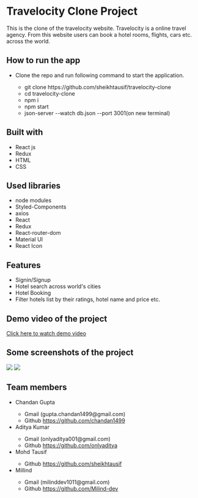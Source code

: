 # Travelocity Clone Project
This is the clone of the travelocity website. Travelocity is a online travel agency. From this website users can book a hotel rooms, flights, cars etc. across the world.

## How to run the app
<ul>
  <li>Clone the repo and run following command to start the application.</li>
  <ul>
    <li>git clone https://github.com/sheikhtausif/travelocity-clone</li>
    <li>cd travelocity-clone</li>
    <li>npm i</li>
    <li>npm start</li>
    <li>json-server --watch db.json --port 3001(on new terminal)</li>
  </ul>
</ul>

## Built with
<ul>
  <li>React js</li>
  <li>Redux</li>
  <li>HTML</li>
  <li>CSS</li>
</ul>

## Used libraries
<ul>
  <li>node modules</li>
  <li>Styled-Components</li>
  <li>axios</li>
  <li>React</li>
  <li>Redux</li>
  <li>React-router-dom</li>
  <li>Material UI</li>
  <li>React Icon</li>
</ul>

## Features
<ul>
  <li>Signin/Signup</li>
  <li>Hotel search across world's cities</li>
  <li>Hotel Booking</li>
  <li>Filter hotels list by their ratings, hotel name and price etc.</li>
</ul>


## Demo video of the project
  <a href="https://drive.google.com/file/d/19y80aIQ5vILaLQNsjLNZPbzLdnRvDyua/view?usp=sharing">Click here to watch demo video</a>
  
## Some screenshots of the project
<img src="./Screenshots/Home1" />
<img src="./Screenshots/Home2" />

## Team members
<ul>
  <li>Chandan Gupta</li>
    <ul>
      <li>Gmail (gupta.chandan1499@gmail.com)</li>
      <li>Github <a href="https://github.com/chandan1499">https://github.com/chandan1499</a></li>
    </ul>
  <li>Aditya Kumar</li>
    <ul>
      <li>Gmail (onlyaditya001@gmail.com)</li>
      <li>Github <a href="https://github.com/onlyaditya">https://github.com/onlyaditya</a></li>
    </ul>
  <li>Mohd Tausif</li>
    <ul>
      <li>Github <a href="https://github.com/sheikhtausif">https://github.com/sheikhtausif</a></li>
    </ul>
  <li>Millind</li>
    <ul>
      <li>Gmail (milinddev1011@gmail.com)</li>
      <li>Github <a href="https://github.com/Milind-dev">https://github.com/Milind-dev</a></li>
    </ul>
</ul>
